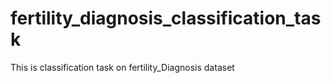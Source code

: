 # fertility_diagnosis_classification_task
This is classification task on fertility_Diagnosis dataset
